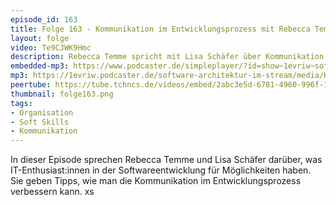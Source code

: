 ```yaml
---
episode_id: 163
title: Folge 163 - Kommunikation im Entwicklungsprozess mit Rebecca Temme
layout: folge
video: Te9CJWK9Hmc
description: Rebecca Temme spricht mit Lisa Schäfer über Kommunikation im Entwicklungsprozesse
embedded-mp3: https://www.podcaster.de/simpleplayer/?id=show~1evriw~software-architektur-im-stream~pod-aa46a2e88505726a82d894e7ea&v=1682757441
mp3: https://1evriw.podcaster.de/software-architektur-im-stream/media/Kommunikation_im_Entwicklungsprozess_mit_Rebecca_Temme.mp3
peertube: https://tube.tchncs.de/videos/embed/2abc3e5d-6781-4960-996f-1661ef6dfc4a
thumbnail: folge163.png
tags:
- Organisation
- Soft Skills
- Kommunikation
---
```


In dieser Episode sprechen Rebecca Temme und Lisa Schäfer darüber, was
IT-Enthusiast:innen in der Softwareentwicklung für Möglichkeiten
haben. Sie geben Tipps, wie man die Kommunikation im
Entwicklungsprozess verbessern kann.
xs
